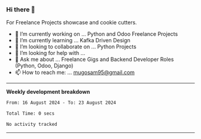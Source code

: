 ### Hi there 👋 



For Freelance Projects showcase and cookie cutters.

- 🔭 I’m currently working on ... Python and Odoo Freelance Projects
- 🌱 I’m currently learning ... Kafka Driven Design
- 👯 I’m looking to collaborate on ... Python Projects
- 🤔 I’m looking for help with ...
- 💬 Ask me about ... Freelance Gigs and Backend Developer Roles (Python, Odoo, Django)
- 📫 How to reach me: ... mugosam95@gmail.com
---------
**Weekly development breakdown**
<!--START_SECTION:waka-->

```txt
From: 16 August 2024 - To: 23 August 2024

Total Time: 0 secs

No activity tracked
```

<!--END_SECTION:waka-->

----------


